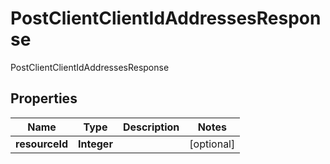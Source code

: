 

# PostClientClientIdAddressesResponse

PostClientClientIdAddressesResponse
## Properties

Name | Type | Description | Notes
------------ | ------------- | ------------- | -------------
**resourceId** | **Integer** |  |  [optional]



